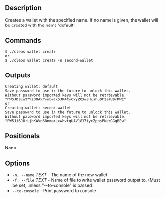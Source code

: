 ## Description
Creates a wallet with the specified name. If no name is given, the wallet will be created with the name 'default'.

## Commands

```shell
$ ./cleos wallet create
or
$ ./cleos wallet create -n second-wallet
```

## Outputs


```shell
Creating wallet: default
Save password to use in the future to unlock this wallet.
Without password imported keys will not be retrievable.
"PW5JD9cw9YY288AXPvnbwUk5JK4Cy6YyZ83wzHcshu8F2akU9rRWE"
or
Creating wallet: second-wallet
Save password to use in the future to unlock this wallet.
Without password imported keys will not be retrievable.
"PW5Ji6JUrLjhKAVn68nmacLxwhvtqUAV18J7iycZppsPKeoGGgBEw"
```
## Positionals

None

## Options
- `-n, --name` _TEXT_ - The name of the new wallet
- `-f, --file` _TEXT_ - Name of file to write wallet password output to. (Must be set, unless "--to-console" is passed
- `--to-console` - Print password to console
